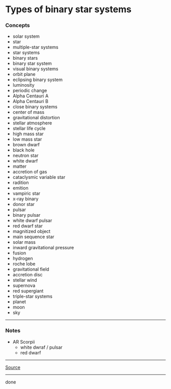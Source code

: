 # Types of binary star systems

### Concepts

- solar system
- star
- multiple-star systems
- star systems
- binary stars
- binary star system
- visual binary systems
- orbit plane
- eclipsing binary system
- luminosity
- periodic change
- Alpha Centauri A
- Alpha Centauri B
- close binary systems
- center of mass
- gravitational distortion
- stellar atmosphere
- stellar life cycle
- high mass star
- low mass star
- brown dwarf
- black hole
- neutron star
- white dwarf
- matter
- accretion of gas
- cataclysmic variable star
- radition
- emition
- vampiric star
- x-ray binary
- donor star
- pulsar
- binary pulsar
- white dwarf pulsar
- red dwarf star
- magnitized object
- main sequence star
- solar mass
- inward gravitational pressure
- fusion
- hydrogen
- roche lobe
- gravitational field
- accretion disc
- stellar wind
- supernova
- red supergiant
- triple-star systems
- planet
- moon
- sky

---

### Notes

- AR Scorpii
    - white dwraf / pulsar
    - red dwarf

---

[Source](https://youtu.be/AnE9EYgXxpU)

---

done
